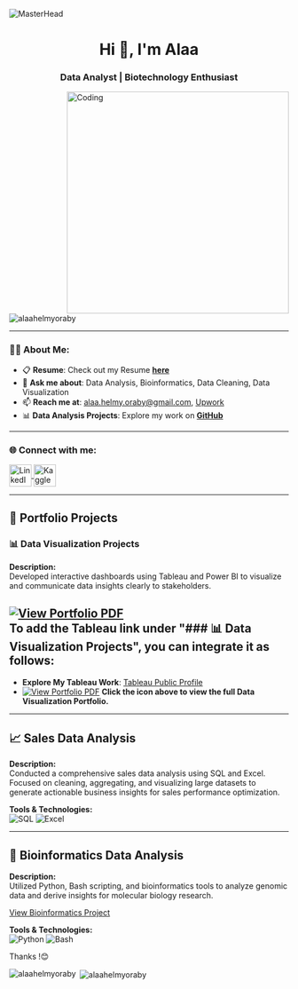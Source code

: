 ![MasterHead](https://i.redd.it/bpxxqqvps4h91.gif)  
<h1 align="center">Hi 👋, I'm Alaa</h1>  
<h3 align="center">Data Analyst | Biotechnology Enthusiast</h3>  

<img align="right" alt="Coding" width="400" src="https://i.pinimg.com/originals/ee/ed/e2/eeede229147eb053fe863ef1cc7faf0b.gif" />  

<p align="left">  
  <img src="https://komarev.com/ghpvc/?username=alaahelmyoraby&label=Profile%20views&color=0e75b6&style=flat" alt="alaahelmyoraby" />  
</p>  

---

### 👨‍💻 About Me:  
- 📋 **Resume**: Check out my Resume [**here**](https://github.com/alaahelmyoraby/My-Portfolio/blob/main/Alaa%20Oraby's%20CV-%20Data%20Analyst.pdf)  
- 💬 **Ask me about**: Data Analysis, Bioinformatics, Data Cleaning, Data Visualization 
- 📫 **Reach me at**: [alaa.helmy.oraby@gmail.com](mailto:alaa.helmy.oraby@gmail.com), [Upwork](https://www.upwork.com/freelancers/~018d738273c09a68df?mp_source=share)  
- 📊 **Data Analysis Projects**: Explore my work on [**GitHub**](https://github.com/alaahelmyoraby?tab=repositories)  

---

<h3 align="left">🌐 Connect with me:</h3>  
<p align="left">  
  <a href="https://www.linkedin.com/in/alaa-helmy-oraby/" target="_blank">  
    <img align="center" src="https://raw.githubusercontent.com/rahuldkjain/github-profile-readme-generator/master/src/images/icons/Social/linked-in-alt.svg" alt="LinkedIn - Alaa Helmy Oraby" height="40" width="40" />  
  </a>  
  <a href="https://kaggle.com/alaahelmyoraby" target="_blank">  
    <img align="center" src="https://raw.githubusercontent.com/rahuldkjain/github-profile-readme-generator/master/src/images/icons/Social/kaggle.svg" alt="Kaggle - Alaa Helmy Oraby" height="40" width="40" />  
  </a>  
</p>  

---

## 💼 **Portfolio Projects**  

### 📊 **Data Visualization Projects**  
**Description:**  
Developed interactive dashboards using Tableau and Power BI to visualize and communicate data insights clearly to stakeholders.

[![View Portfolio PDF](https://img.icons8.com/plasticine/100/000000/pdf.png)](https://drive.google.com/file/d/183wFWNPBJreXzKlZF7Ry__rcezChszeP/view?usp=sharing)  
To add the Tableau link under "### 📊 **Data Visualization Projects**", you can integrate it as follows:
---
- **Explore My Tableau Work**: [Tableau Public Profile](https://public.tableau.com/app/profile/alaa.oraby1096/vizzes)  
- [![View Portfolio PDF](https://img.icons8.com/plasticine/100/000000/pdf.png)](https://drive.google.com/file/d/183wFWNPBJreXzKlZF7Ry__rcezChszeP/view?usp=sharing)
**Click the icon above to view the full Data Visualization Portfolio.**

---

## 📈 **Sales Data Analysis**  
**Description:**  
Conducted a comprehensive sales data analysis using SQL and Excel. Focused on cleaning, aggregating, and visualizing large datasets to generate actionable business insights for sales performance optimization.  

**Tools & Technologies:**  
![SQL](https://img.shields.io/badge/SQL-00599C?style=flat&logo=postgresql&logoColor=white) ![Excel](https://img.shields.io/badge/Excel-217346?style=flat&logo=microsoftexcel&logoColor=white)  

---

## 🧬 **Bioinformatics Data Analysis**  
**Description:**  
Utilized Python, Bash scripting, and bioinformatics tools to analyze genomic data and derive insights for molecular biology research.  

[View Bioinformatics Project](https://github.com/alaahelmyoraby/Bioinformatics_Diploma_NGS_Course_EBI_Pipeline)  

**Tools & Technologies:**  
![Python](https://img.shields.io/badge/Python-3776AB?style=flat&logo=python&logoColor=white) ![Bash](https://img.shields.io/badge/Bash-4EAA25?style=flat&logo=gnubash&logoColor=white)  

Thanks !😊

<p><img align="left" src="https://github-readme-stats.vercel.app/api/top-langs?username=alaahelmyoraby&show_icons=true&locale=en&layout=compact" alt="alaahelmyoraby" /></p>  

<p>&nbsp;<img align="center" src="https://github-readme-stats.vercel.app/api?username=alaahelmyoraby&show_icons=true&locale=en" alt="alaahelmyoraby" /></p>  
